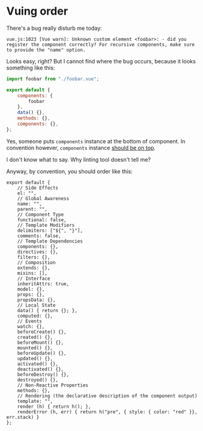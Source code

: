 # Vuing order

There's a bug really disturb me today:

```
vue.js:1023 [Vue warn]: Unknown custom element <foobar>: - did you register the component correctly? For recursive components, make sure to provide the "name" option.
```

Looks easy, right? But I cannot find where the bug occurs, because it looks something like this:

```javascript
import foobar from "./foobar.vue";

export default {
    components: {
        foobar
    },
    data() {},
    methods: {},
    components: {},
};
```

Yes, someone puts `components` instance at the bottom of component. In convention however, `components` instance [should be on top](https://vuejs.org/v2/style-guide/#Priority-C-Rules-Recommended-Minimizing-Arbitrary-Choices-and-Cognitive-Overhead).

I don't know what to say. Why linting tool doesn't tell me?

Anyway, by convention, you should order like this:

```
export default {
    // Side Effects
    el: "",
    // Global Awareness
    name: "",
    parent: "",
    // Component Type
    functional: false,
    // Template Modifiers
    delimiters: ["${", "}"],
    comments: false,
    // Template Dependencies
    components: {},
    directives: {},
    filters: {},
    // Composition
    extends: {},
    mixins: [],
    // Interface
    inheritAttrs: true,
    model: {},
    props: {},
    propsData: {},
    // Local State
    data() { return {}; },
    computed: {},
    // Events
    watch: {},
    beforeCreate() {},
    created() {},
    beforeMount() {},
    mounted() {},
    beforeUpdate() {},
    updated() {},
    activated() {},
    deactivated() {},
    beforeDestroy() {},
    destroyed() {},
    // Non-Reactive Properties
    methods: {},
    // Rendering (the declarative description of the component output)
    template: "",
    render (h) { return h(); },
    renderError (h, err) { return h("pre", { style: { color: "red" }}, err.stack) }
};
```
